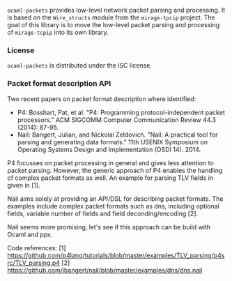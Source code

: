 `ocaml-packets` provides low-level network packet parsing and processing.
It is based on the `Wire_structs` module from the `mirage-tpcip` project.
The goal of this library is to move the low-level packet parsing and processing
of `mirage-tcpip` into its own library.

### License

`ocaml-packets` is distributed under the ISC license.

### Packet format description API

Two recent papers on packet format description  where identified:
 - P4: Bosshart, Pat, et al. "P4: Programming protocol-independent packet processors." ACM SIGCOMM Computer Communication Review 44.3 (2014): 87-95.
 - Nail: Bangert, Julian, and Nickolai Zeldovich. "Nail: A practical tool for parsing and generating data formats." 11th USENIX Symposium on Operating Systems Design and Implementation (OSDI 14). 2014.

P4 focusses on packet processing in general and gives less attention to packet parsing. However, the generic approach of P4 enables the handling of complex packet formats as well. An example for parsing TLV fields in given in [1].

Nail aims solely at providing an API/DSL for describing packet formats. The examples include complex packet formats such as dns, including optional fields, variable number of fields and field deconding/encoding [2].

Nail seems more promising, let's see if this approach can be build with Ocaml and ppx.

Code references:
[1] https://github.com/p4lang/tutorials/blob/master/examples/TLV_parsing/p4src/TLV_parsing.p4
[2] https://github.com/jbangert/nail/blob/master/examples/dns/dns.nail

